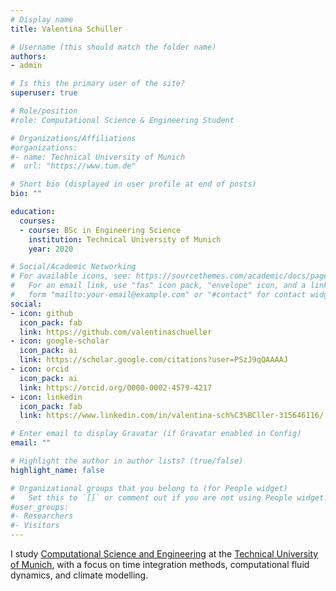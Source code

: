 ```yaml
---
# Display name
title: Valentina Schüller

# Username (this should match the folder name)
authors:
- admin

# Is this the primary user of the site?
superuser: true

# Role/position
#role: Computational Science & Engineering Student

# Organizations/Affiliations
#organizations:
#- name: Technical University of Munich
#  url: "https://www.tum.de"

# Short bio (displayed in user profile at end of posts)
bio: ""

education:
  courses:
  - course: BSc in Engineering Science
    institution: Technical University of Munich
    year: 2020

# Social/Academic Networking
# For available icons, see: https://sourcethemes.com/academic/docs/page-builder/#icons
#   For an email link, use "fas" icon pack, "envelope" icon, and a link in the
#   form "mailto:your-email@example.com" or "#contact" for contact widget.
social:
- icon: github
  icon_pack: fab
  link: https://github.com/valentinaschueller
- icon: google-scholar
  icon_pack: ai
  link: https://scholar.google.com/citations?user=PSzJ9qQAAAAJ
- icon: orcid
  icon_pack: ai
  link: https://orcid.org/0000-0002-4579-4217
- icon: linkedin
  icon_pack: fab
  link: https://www.linkedin.com/in/valentina-sch%C3%BCller-315646116/

# Enter email to display Gravatar (if Gravatar enabled in Config)
email: ""

# Highlight the author in author lists? (true/false)
highlight_name: false

# Organizational groups that you belong to (for People widget)
#   Set this to `[]` or comment out if you are not using People widget.
#user_groups:
#- Researchers
#- Visitors
---
```


I study [Computational Science and Engineering](https://www.in.tum.de/en/for-prospective-students/masters-programs/computational-science-and-engineering/) at the [Technical University of Munich](https://www.tum.de), with a focus on time integration methods, computational fluid dynamics, and climate modelling.